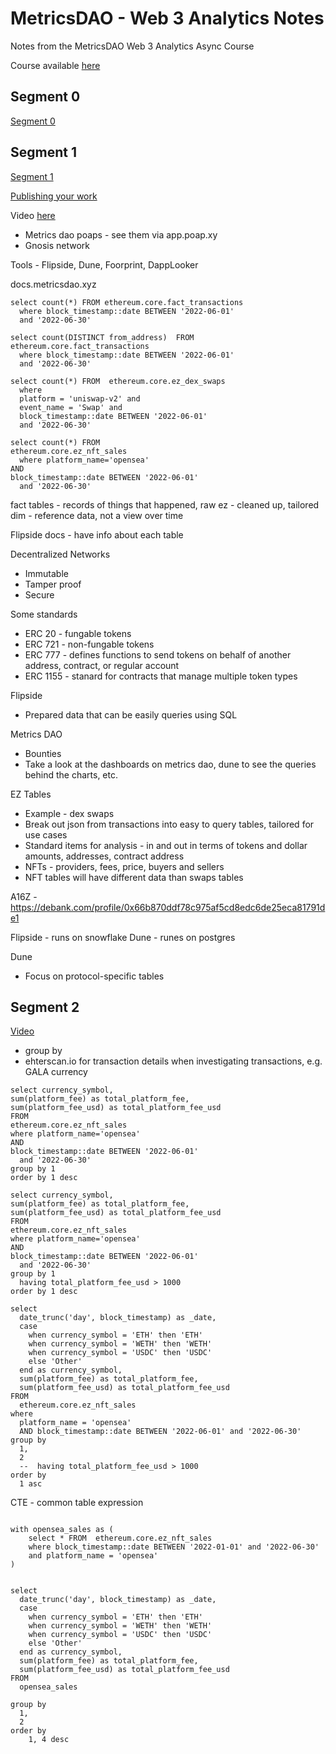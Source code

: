 # MetricsDAO - Web 3 Analytics Notes

Notes from the MetricsDAO Web 3 Analytics Async Course

Course available [here](https://docs.metricsdao.xyz/analyst-resources/web3-analytics-101-async-course)

## Segment 0

[Segment 0](https://docs.metricsdao.xyz/analyst-resources/web3-analytics-101-async-course/segment-0)

## Segment 1

[Segment 1](https://docs.metricsdao.xyz/analyst-resources/web3-analytics-101-async-course/segment-1)

[Publishing your work](https://github.com/readme/guides/publishing-your-work)

Video [here](https://drive.google.com/file/d/1msewm8hfEWOHQCVC96EZqYMLu-eCXHMp/view)

* Metrics dao poaps - see them via app.poap.xy
* Gnosis network

Tools - Flipside, Dune, Foorprint, DappLooker

docs.metricsdao.xyz

```
select count(*) FROM ethereum.core.fact_transactions
  where block_timestamp::date BETWEEN '2022-06-01'
  and '2022-06-30'
```

```
select count(DISTINCT from_address)  FROM ethereum.core.fact_transactions
  where block_timestamp::date BETWEEN '2022-06-01'
  and '2022-06-30'
```

```
select count(*) FROM  ethereum.core.ez_dex_swaps
  where 
  platform = 'uniswap-v2' and
  event_name = 'Swap' and
  block_timestamp::date BETWEEN '2022-06-01'
  and '2022-06-30'
```

```
select count(*) FROM
ethereum.core.ez_nft_sales
  where platform_name='opensea'
AND
block_timestamp::date BETWEEN '2022-06-01'
  and '2022-06-30'
```

fact tables - records of things that happened, raw
ez - cleaned up, tailored
dim - reference data, not a view over time

Flipside docs - have info about each table

Decentralized Networks

* Immutable
* Tamper proof
* Secure

Some standards

* ERC 20 - fungable tokens
* ERC 721 - non-fungable tokens
* ERC 777 - defines functions to send tokens on behalf of another address, contract, or regular account
* ERC 1155 - stanard for contracts that manage multiple token types

Flipside

* Prepared data that can be easily queries using SQL

Metrics DAO

* Bounties
* Take a look at the dashboards on metrics dao, dune to see the queries behind the charts, etc.


EZ Tables

* Example - dex swaps
* Break out json from transactions into easy to query tables, tailored for use cases
* Standard items for analysis - in and out in terms of tokens and dollar amounts, addresses,
contract address
* NFTs - providers, fees, price, buyers and sellers
* NFT tables will have different data than swaps tables

A16Z - https://debank.com/profile/0x66b870ddf78c975af5cd8edc6de25eca81791de1


Flipside - runs on snowflake
Dune - runes on postgres

Dune

* Focus on protocol-specific tables

## Segment 2

[Video](https://drive.google.com/file/d/1L60fdvgRLtxCZgltVfbkrOByc4ljDn-c/view)


* group by
* ehterscan.io for transaction details when investigating transactions, e.g. GALA currency

```
select currency_symbol,
sum(platform_fee) as total_platform_fee,
sum(platform_fee_usd) as total_platform_fee_usd
FROM
ethereum.core.ez_nft_sales
where platform_name='opensea'
AND
block_timestamp::date BETWEEN '2022-06-01'
  and '2022-06-30'
group by 1
order by 1 desc
```

```
select currency_symbol,
sum(platform_fee) as total_platform_fee,
sum(platform_fee_usd) as total_platform_fee_usd
FROM
ethereum.core.ez_nft_sales
where platform_name='opensea'
AND
block_timestamp::date BETWEEN '2022-06-01'
  and '2022-06-30'
group by 1
  having total_platform_fee_usd > 1000
order by 1 desc
```


```
select
  date_trunc('day', block_timestamp) as _date,
  case
    when currency_symbol = 'ETH' then 'ETH'
    when currency_symbol = 'WETH' then 'WETH'
    when currency_symbol = 'USDC' then 'USDC'
    else 'Other'
  end as currency_symbol,
  sum(platform_fee) as total_platform_fee,
  sum(platform_fee_usd) as total_platform_fee_usd
FROM
  ethereum.core.ez_nft_sales
where
  platform_name = 'opensea'
  AND block_timestamp::date BETWEEN '2022-06-01' and '2022-06-30'
group by
  1,
  2
  --  having total_platform_fee_usd > 1000
order by
  1 asc

```


CTE - common table expression

```

with opensea_sales as (
    select * FROM  ethereum.core.ez_nft_sales
    where block_timestamp::date BETWEEN '2022-01-01' and '2022-06-30'
    and platform_name = 'opensea'
)


select
  date_trunc('day', block_timestamp) as _date,
  case
    when currency_symbol = 'ETH' then 'ETH'
    when currency_symbol = 'WETH' then 'WETH'
    when currency_symbol = 'USDC' then 'USDC'
    else 'Other'
  end as currency_symbol,
  sum(platform_fee) as total_platform_fee,
  sum(platform_fee_usd) as total_platform_fee_usd
FROM
  opensea_sales

group by
  1,
  2
order by
    1, 4 desc
```